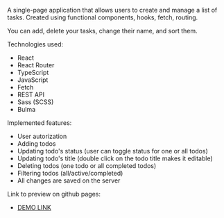 A single-page application that allows users to create and manage a list of tasks.
Created using functional components, hooks, fetch, routing.

You can add, delete your tasks, change their name, and sort them.

Technologies used:
- React
- React Router
- TypeScript
- JavaScript
- Fetch
- REST API
- Sass (SCSS)
- Bulma

Implemented features:
- User autorization
- Adding todos
- Updating todo's status (user can toggle status for one or all todos)
- Updating todo's title (double click on the todo title makes it editable)
- Deleting todos (one todo or all completed todos)
- Filtering todos (all/active/completed)
- All changes are saved on the server

Link to preview on github pages:
- [DEMO LINK](https://MykolaKaradzha.github.io/react_todo-list/)
